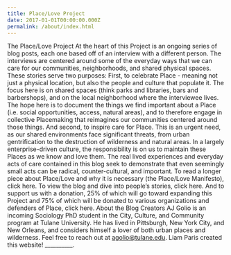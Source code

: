 ```yaml
---
title: Place/Love Project
date: 2017-01-01T00:00:00.000Z
permalink: /about/index.html
---
```

The Place/Love Project
At the heart of this Project is an ongoing series of blog posts, each one based off of an interview
with a different person. The interviews are centered around some of the everyday ways that we
can care for our communities, neighborhoods, and shared physical spaces. These stories serve
two purposes:
First, to celebrate Place - meaning not just a physical location, but also the people and culture
that populate it. The focus here is on shared spaces (think parks and libraries, bars and
barbershops), and on the local neighborhood where the interviewee lives. The hope here is to
document the things we find important about a Place (i.e. social opportunities, access, natural
areas), and to therefore engage in collective Placemaking that reimagines our communities
centered around those things.
And second, to inspire care for Place. This is an urgent need, as our shared environments face
significant threats, from urban gentrification to the destruction of wilderness and natural areas.
In a largely enterprise-driven culture, the responsibility is on us to maintain these Places as we
know and love them. The real lived experiences and everyday acts of care contained in this blog
seek to demonstrate that even seemingly small acts can be radical, counter-cultural, and
important.
To read a longer piece about Place/Love and why it is necessary (the Place/Love Manifesto),
click here. To view the blog and dive into people’s stories, click here. And to support us with a
donation, 25% of which will go toward expanding this Project and 75% of which will be donated
to various organizations and defenders of Place, click here.
About the Blog Creators
AJ Golio is an incoming Sociology PhD student in the City, Culture, and Community program at
Tulane University. He has lived in Pittsburgh, New York City, and New Orleans, and considers
himself a lover of both urban places and wilderness. Feel free to reach out at
agolio@tulane.edu.
Liam Paris created this website! __________.

